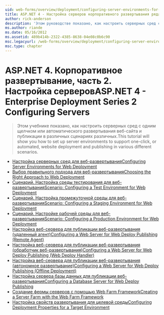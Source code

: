 ```yaml
---
uid: web-forms/overview/deployment/configuring-server-environments-for-web-deployment/index
title: ASP.NET 4 - Настройка серверов корпоративного развертывания ряда 2 | Документация Майкрософт
author: rick-anderson
description: 'Этом руководстве показано, как настроить серверных сред с одним щелчком или автоматического развертывания веб-сайта и публикации в различных различных сценария...'
ms.author: riande
ms.date: 05/16/2012
ms.assetid: 489b414b-2322-4385-8638-04e08c0b6c90
msc.legacyurl: /web-forms/overview/deployment/configuring-server-environments-for-web-deployment
msc.type: chapter
---
```

<a name="aspnet-4---enterprise-deployment-series-2-configuring-servers"></a><span data-ttu-id="1fe13-103">ASP.NET 4. Корпоративное развертывание, часть 2. Настройка серверов</span><span class="sxs-lookup"><span data-stu-id="1fe13-103">ASP.NET 4 - Enterprise Deployment Series 2 Configuring Servers</span></span>
====================
> <span data-ttu-id="1fe13-104">Этом учебнике показано, как настроить серверных сред с одним щелчком или автоматического развертывания веб-сайта и публикации в различных сценариях различных.</span><span class="sxs-lookup"><span data-stu-id="1fe13-104">This tutorial will show you how to set up server environments to support one-click, or automated, website deployment and publishing in various different scenarios.</span></span>


- [<span data-ttu-id="1fe13-105">Настройка серверных сред для веб-развертывания</span><span class="sxs-lookup"><span data-stu-id="1fe13-105">Configuring Server Environments for Web Deployment</span></span>](configuring-server-environments-for-web-deployment.md)
- [<span data-ttu-id="1fe13-106">Выбор правильного подхода для веб-развертывания</span><span class="sxs-lookup"><span data-stu-id="1fe13-106">Choosing the Right Approach to Web Deployment</span></span>](choosing-the-right-approach-to-web-deployment.md)
- [<span data-ttu-id="1fe13-107">Сценарий. Настройка среды тестирования для веб-развертывания</span><span class="sxs-lookup"><span data-stu-id="1fe13-107">Scenario: Configuring a Test Environment for Web Deployment</span></span>](scenario-configuring-a-test-environment-for-web-deployment.md)
- [<span data-ttu-id="1fe13-108">Сценарий. Настройка промежуточной среды для веб-развертывания</span><span class="sxs-lookup"><span data-stu-id="1fe13-108">Scenario: Configuring a Staging Environment for Web Deployment</span></span>](scenario-configuring-a-staging-environment-for-web-deployment.md)
- [<span data-ttu-id="1fe13-109">Сценарий. Настройке рабочей среды для веб-развертывания</span><span class="sxs-lookup"><span data-stu-id="1fe13-109">Scenario: Configuring a Production Environment for Web Deployment</span></span>](scenario-configuring-a-production-environment-for-web-deployment.md)
- [<span data-ttu-id="1fe13-110">Настройка веб-сервера для публикации веб-развертывания (удаленный агент)</span><span class="sxs-lookup"><span data-stu-id="1fe13-110">Configuring a Web Server for Web Deploy Publishing (Remote Agent)</span></span>](configuring-a-web-server-for-web-deploy-publishing-remote-agent.md)
- [<span data-ttu-id="1fe13-111">Настройка веб-сервера для публикации веб-развертывания (обработчик веб-развертывания)</span><span class="sxs-lookup"><span data-stu-id="1fe13-111">Configuring a Web Server for Web Deploy Publishing (Web Deploy Handler)</span></span>](configuring-a-web-server-for-web-deploy-publishing-web-deploy-handler.md)
- [<span data-ttu-id="1fe13-112">Настройка веб-сервера для публикации веб-развертывания (автономное развертывание)</span><span class="sxs-lookup"><span data-stu-id="1fe13-112">Configuring a Web Server for Web Deploy Publishing (Offline Deployment)</span></span>](configuring-a-web-server-for-web-deploy-publishing-offline-deployment.md)
- [<span data-ttu-id="1fe13-113">Настройка сервера базы данных для публикации веб-развертывания</span><span class="sxs-lookup"><span data-stu-id="1fe13-113">Configuring a Database Server for Web Deploy Publishing</span></span>](configuring-a-database-server-for-web-deploy-publishing.md)
- [<span data-ttu-id="1fe13-114">Создание фермы серверов с помощью Web Farm Framework</span><span class="sxs-lookup"><span data-stu-id="1fe13-114">Creating a Server Farm with the Web Farm Framework</span></span>](creating-a-server-farm-with-the-web-farm-framework.md)
- [<span data-ttu-id="1fe13-115">Настройка свойств развертывания для целевой среды</span><span class="sxs-lookup"><span data-stu-id="1fe13-115">Configuring Deployment Properties for a Target Environment</span></span>](configuring-deployment-properties-for-a-target-environment.md)
